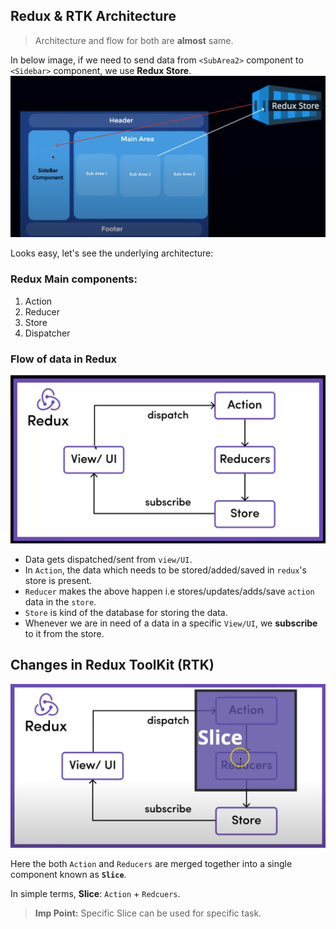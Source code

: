 ## Redux & RTK Architecture

> Architecture and flow for both are **almost** same.

In below image, if we need to send data from `<SubArea2>` component to `<Sidebar>` component, we use **Redux Store**.
![Alt text](image.png)

Looks easy, let's see the underlying architecture:

### Redux Main components:
1. Action
2. Reducer
3. Store
4. Dispatcher

### Flow of data in Redux 
![Alt text](image-1.png)

- Data gets dispatched/sent from `view/UI`.
- In `Action`, the data which needs to be stored/added/saved in `redux`'s store is present.
- `Reducer` makes the above happen i.e stores/updates/adds/save `action` data in the `store`.  
- `Store` is kind of the database for storing the data.
- Whenever we are in need of a data in a specific `View/UI`, we **subscribe** to it from the store.


## Changes in Redux ToolKit (RTK)
![Alt text](image-2.png)

Here the both `Action` and `Reducers` are merged together into a single component known as **`Slice`**.

In simple terms,
**Slice**: `Action` + `Redcuers`.

> **Imp Point:** Specific Slice can be used for specific task.

